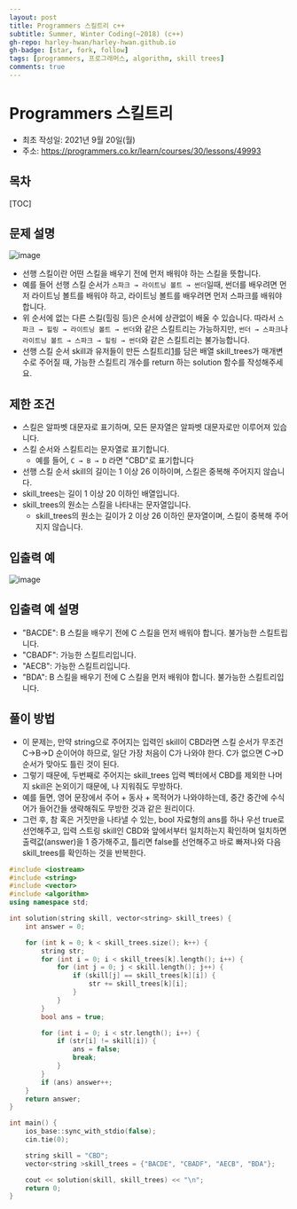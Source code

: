 ```yaml
---
layout: post
title: Programmers 스킬트리 c++
subtitle: Summer, Winter Coding(~2018) (c++)
gh-repo: harley-hwan/harley-hwan.github.io
gh-badge: [star, fork, follow]
tags: [programmers, 프로그래머스, algorithm, skill trees]
comments: true
---
```


# Programmers 스킬트리

- 최초 작성일: 2021년 9월 20일(월)
- 주소: https://programmers.co.kr/learn/courses/30/lessons/49993

## 목차
[TOC]

## 문제 설명
![image](https://user-images.githubusercontent.com/68185569/133917563-09ad9064-6a6b-4035-964c-af102048d8c7.png)

- 선행 스킬이란 어떤 스킬을 배우기 전에 먼저 배워야 하는 스킬을 뜻합니다.
- 예를 들어 선행 스킬 순서가 `스파크 → 라이트닝 볼트 → 썬더`일때, 썬더를 배우려면 먼저 라이트닝 볼트를 배워야 하고, 라이트닝 볼트를 배우려면 먼저 스파크를 배워야 합니다.
- 위 순서에 없는 다른 스킬(힐링 등)은 순서에 상관없이 배울 수 있습니다. 따라서 `스파크 → 힐링 → 라이트닝 볼트 → 썬더`와 같은 스킬트리는 가능하지만, `썬더 → 스파크`나 `라이트닝 볼트 → 스파크 → 힐링 → 썬더`와 같은 스킬트리는 불가능합니다.
- 선행 스킬 순서 skill과 유저들이 만든 스킬트리[1](https://programmers.co.kr/learn/courses/30/lessons/49993#fn1)를 담은 배열 skill_trees가 매개변수로 주어질 때, 가능한 스킬트리 개수를 return 하는 solution 함수를 작성해주세요.

## 제한 조건
- 스킬은 알파벳 대문자로 표기하며, 모든 문자열은 알파벳 대문자로만 이루어져 있습니다.
- 스킬 순서와 스킬트리는 문자열로 표기합니다.
  - 예를 들어, `C → B → D` 라면 "CBD"로 표기합니다
- 선행 스킬 순서 skill의 길이는 1 이상 26 이하이며, 스킬은 중복해 주어지지 않습니다.
- skill_trees는 길이 1 이상 20 이하인 배열입니다.
- skill_trees의 원소는 스킬을 나타내는 문자열입니다.
  - skill_trees의 원소는 길이가 2 이상 26 이하인 문자열이며, 스킬이 중복해 주어지지 않습니다.



## 입출력 예
![image](https://user-images.githubusercontent.com/68185569/133933238-8ea1b1a2-c89d-4b93-8d8c-40cc419b32b7.png)

## 입출력 예 설명

- "BACDE": B 스킬을 배우기 전에 C 스킬을 먼저 배워야 합니다. 불가능한 스킬트립니다.
- "CBADF": 가능한 스킬트리입니다.
- "AECB": 가능한 스킬트리입니다.
- "BDA": B 스킬을 배우기 전에 C 스킬을 먼저 배워야 합니다. 불가능한 스킬트리입니다.

## 풀이 방법

- 이 문제는, 만약 string으로 주어지는 입력인 skill이 CBD라면 스킬 순서가 무조건 C->B->D 순이어야 하므로, 일단 가장 처음이 C가 나와야 한다. C가 없으면 C->D 순서가 맞아도 틀린 것이 된다.
- 그렇기 때문에, 두번째로 주어지는 skill_trees 입력 벡터에서 CBD를 제외한 나머지 skill은 논외이기 때문에, 나 지워줘도 무방하다.
- 예를 들면, 영어 문장에서 주어 + 동사 + 목적어가 나와야하는데, 중간 중간에 수식어가 들어간들 생략해줘도 무방한 것과 같은 원리이다.
-  그런 후, 참 혹은 거짓만을 나타낼 수 있는, bool 자료형의 ans를 하나 우선 true로 선언해주고, 입력 스트링 skill인 CBD와 앞에서부터 일치하는지 확인하며 일치하면 출력값(answer)을 1 증가해주고, 틀리면 false를 선언해주고 바로 빠져나와 다음 skill_trees를 확인하는 것을 반복한다.


```c++
#include <iostream>
#include <string>
#include <vector>
#include <algorithm>
using namespace std;

int solution(string skill, vector<string> skill_trees) {
    int answer = 0;

    for (int k = 0; k < skill_trees.size(); k++) {
        string str;
        for (int i = 0; i < skill_trees[k].length(); i++) {
            for (int j = 0; j < skill.length(); j++) {
                if (skill[j] == skill_trees[k][i]) {
                    str += skill_trees[k][i];
                }
            }
        }
        bool ans = true;

        for (int i = 0; i < str.length(); i++) {
            if (str[i] != skill[i]) {
                ans = false;
                break;
            }
        }
        if (ans) answer++;
    }   
    return answer;
}

int main() {
    ios_base::sync_with_stdio(false);
    cin.tie(0);

    string skill = "CBD";
    vector<string >skill_trees = {"BACDE", "CBADF", "AECB", "BDA"};

    cout << solution(skill, skill_trees) << "\n";
    return 0;
}
```

